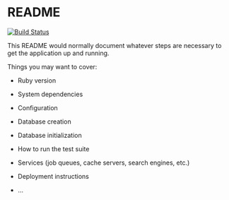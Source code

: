# README

[![Build Status](https://travis-ci.org/fetc90/simple-blog.svg?branch=master)](https://travis-ci.org/fetc90/simple-blog)



This README would normally document whatever steps are necessary to get the
application up and running.

Things you may want to cover:

* Ruby version

* System dependencies

* Configuration

* Database creation

* Database initialization

* How to run the test suite

* Services (job queues, cache servers, search engines, etc.)

* Deployment instructions

* ...
